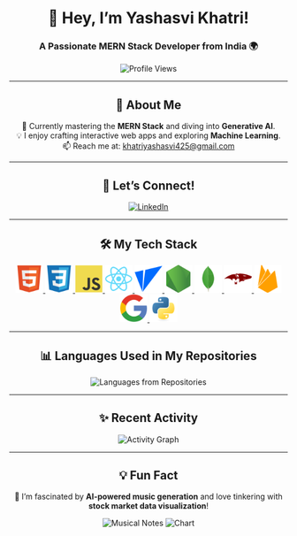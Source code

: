 <div align="center">
  <h1>👋 Hey, I’m Yashasvi Khatri!</h1>
  <h3>A Passionate MERN Stack Developer from India 🌍</h3>
  <img src="https://komarev.com/ghpvc/?username=Yashasvi-Khatri&label=Profile%20Views&color=0e75b6&style=flat" alt="Profile Views" />
</div>

---

<div align="center">
  <h2>🚀 About Me</h2>
  <p>
    🌱 Currently mastering the <b>MERN Stack</b> and diving into <b>Generative AI</b>.<br>
    💡 I enjoy crafting interactive web apps and exploring <b>Machine Learning</b>.<br>
    📫 Reach me at: <a href="mailto: khatriyashasvi425@gmail.com">khatriyashasvi425@gmail.com</a>
  </p>
</div>

---

<div align="center">
  <h2>🔗 Let’s Connect!</h2>
  <p>
    <a href="https://www.linkedin.com/in/yashasvi-khatri-378231217/" target="_blank">
      <img src="https://img.shields.io/badge/LinkedIn-0077B5?style=for-the-badge&logo=linkedin&logoColor=white" alt="LinkedIn" />
    </a>       
  </p>
</div>

---

<div align="center">
  <h2>🛠 My Tech Stack</h2>
  <p>
    <a href="https://developer.mozilla.org/en-US/docs/Web/HTML" target="_blank">
      <img src="https://raw.githubusercontent.com/devicons/devicon/master/icons/html5/html5-original.svg" alt="HTML5" width="50" height="50"/>
    </a>     
    <a href="https://developer.mozilla.org/en-US/docs/Web/CSS" target="_blank">
      <img src="https://raw.githubusercontent.com/devicons/devicon/master/icons/css3/css3-original.svg" alt="CSS3" width="50" height="50"/>
    </a>     
    <a href="https://developer.mozilla.org/en-US/docs/Web/JavaScript" target="_blank">
      <img src="https://raw.githubusercontent.com/devicons/devicon/master/icons/javascript/javascript-original.svg" alt="JavaScript" width="50" height="50"/>
    </a>     
    <a href="https://reactjs.org/" target="_blank">
      <img src="https://raw.githubusercontent.com/devicons/devicon/master/icons/react/react-original.svg" alt="React" width="50" height="50"/>
    </a>     
    <a href="https://vitejs.dev/" target="_blank">
      <img src="https://raw.githubusercontent.com/devicons/devicon/master/icons/vite/vite-original.svg" alt="React-Vite" width="50" height="50"/>
    </a>     
    <a href="https://nodejs.org/" target="_blank">
      <img src="https://raw.githubusercontent.com/devicons/devicon/master/icons/nodejs/nodejs-original.svg" alt="Node.js" width="50" height="50"/>
    </a>     
    <a href="https://www.mongodb.com/" target="_blank">
      <img src="https://raw.githubusercontent.com/devicons/devicon/master/icons/mongodb/mongodb-original.svg" alt="MongoDB" width="50" height="50"/>
    </a>     
    <a href="https://mongoosejs.com/" target="_blank">
      <img src="https://raw.githubusercontent.com/devicons/devicon/master/icons/mongoose/mongoose-original.svg" alt="Mongoose" width="50" height="50"/>
    </a>     
    <a href="https://firebase.google.com/" target="_blank">
      <img src="https://raw.githubusercontent.com/devicons/devicon/master/icons/firebase/firebase-plain.svg" alt="Firebase" width="50" height="50"/>
    </a>     
    <a href="https://developers.google.com/identity" target="_blank">
      <img src="https://raw.githubusercontent.com/devicons/devicon/master/icons/google/google-original.svg" alt="Google OAuth" width="50" height="50"/>
    </a>     
    <a href="https://www.python.org/" target="_blank">
      <img src="https://raw.githubusercontent.com/devicons/devicon/master/icons/python/python-original.svg" alt="Python" width="50" height="50"/>
    </a>
  </p>
</div>

---

<div align="center">
  <h2>📊 Languages Used in My Repositories</h2>
  <img src="https://github-readme-stats.vercel.app/api/top-langs/?username=Yashasvi-Khatri&layout=compact&theme=radical&hide_border=true&langs_count=8" alt="Languages from Repositories" width="300"/>
</div>

---

<div align="center">
  <h2>✨ Recent Activity</h2>
  <img src="https://github-readme-activity-graph.vercel.app/graph?username=Yashasvi-Khatri&theme=react-dark&hide_border=true" alt="Activity Graph" width="80%"/>
</div>

---

<div align="center">
  <h2>💡 Fun Fact</h2>
  <p>🎵 I’m fascinated by <b>AI-powered music generation</b> and love tinkering with <b>stock market data visualization</b>!</p>
</div>

<div align="center">
  <img src="https://raw.githubusercontent.com/Tarikul-Islam-Anik/Animated-Fluent-Emojis/master/Emojis/Objects/Musical%20Notes.png" alt="Musical Notes" width="40"/>   
  <img src="https://raw.githubusercontent.com/Tarikul-Islam-Anik/Animated-Fluent-Emojis/master/Emojis/Objects/Chart%20Increasing.png" alt="Chart" width="40"/>
</div>
